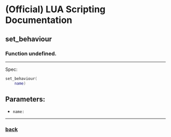 
# (Official) LUA Scripting Documentation

## set_behaviour

### Function undefined.
___
Spec:
```lua
set_behaviour(
	name)
```
## Parameters:
- `name:` 

___
### [back](../other)
